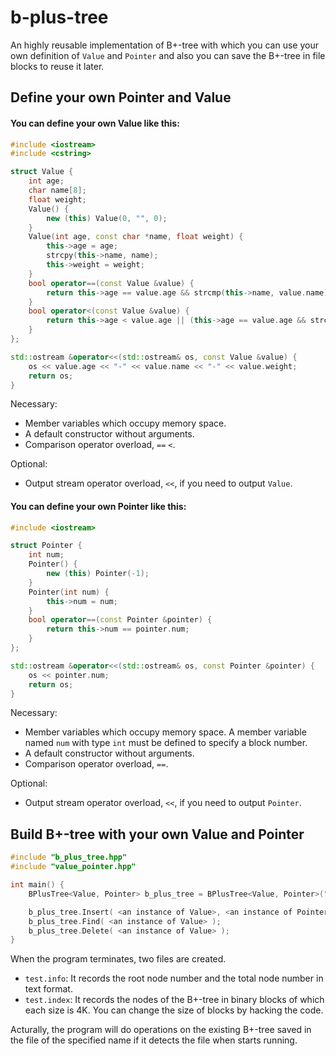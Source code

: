# b-plus-tree

An highly reusable implementation of B+-tree with which you can use your own definition of `Value` and `Pointer` and also you can save the B+-tree in file blocks to reuse it later.

## Define your own Pointer and Value

#### You can define your own Value like this:

```cpp
#include <iostream>
#include <cstring>

struct Value {
	int age;
	char name[8];
	float weight;
	Value() {
		new (this) Value(0, "", 0);
	}
	Value(int age, const char *name, float weight) {
		this->age = age;
		strcpy(this->name, name);
		this->weight = weight;
	}
	bool operator==(const Value &value) {
		return this->age == value.age && strcmp(this->name, value.name) == 0;
	}
	bool operator<(const Value &value) {
		return this->age < value.age || (this->age == value.age && strcmp(this->name, value.name) < 0);
	}
};

std::ostream &operator<<(std::ostream& os, const Value &value) {
	os << value.age << "-" << value.name << "-" << value.weight;
	return os;
}
```

Necessary:
* Member variables which occupy memory space.
* A default constructor without arguments.
* Comparison operator overload, `==` `<`.

Optional:
* Output stream operator overload, `<<`, if you need to output `Value`.

#### You can define your own Pointer like this:

```cpp
#include <iostream>

struct Pointer {
	int num;
	Pointer() {
		new (this) Pointer(-1);
	}
	Pointer(int num) {
		this->num = num;
	}
	bool operator==(const Pointer &pointer) {
		return this->num == pointer.num;
	}
};

std::ostream &operator<<(std::ostream& os, const Pointer &pointer) {
	os << pointer.num;
	return os;
}
```

Necessary:
* Member variables which occupy memory space. A member variable named `num` with type `int` must be defined to specify a block number.
* A default constructor without arguments.
* Comparison operator overload, `==`.

Optional:
* Output stream operator overload, `<<`, if you need to output `Pointer`.

## Build B+-tree with your own Value and Pointer

```cpp
#include "b_plus_tree.hpp"
#include "value_pointer.hpp"

int main() {
	BPlusTree<Value, Pointer> b_plus_tree = BPlusTree<Value, Pointer>("test"); // "test" is the name of the B+-tree file

	b_plus_tree.Insert( <an instance of Value>, <an instance of Pointer> );
	b_plus_tree.Find( <an instance of Value> );
	b_plus_tree.Delete( <an instance of Value> );
}
```

When the program terminates, two files are created.
* `test.info`: It records the root node number and the total node number in text format.
* `test.index`: It records the nodes of the B+-tree in binary blocks of which each size is 4K. You can change the size of blocks by hacking the code.

Acturally, the program will do operations on the existing B+-tree saved in the file of the specified name if it detects the file when starts running.
